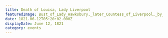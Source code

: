 ```yaml
---
title: Death of Louisa, Lady Liverpool
featuredImage: Bust_of_Lady_Hawksbury,_later_Countess_of_Liverpool,_by_Joseph_Nollekens.jpg
date: 1821-06-12T05:20:02.000Z
displayDate: June 12, 1821
category: events
---
```

